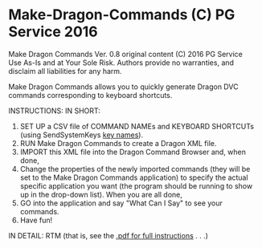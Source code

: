 # Make-Dragon-Commands (C) PG Service 2016

Make Dragon Commands  Ver. 0.8  original content (C) 2016 PG Service  
Use As-Is and at Your Sole Risk. 
Authors provide no warranties, and disclaim all liabilities for any harm. 

Make Dragon Commands allows you to quickly generate Dragon DVC commands 
corresponding to keyboard shortcuts. 

INSTRUCTIONS: 
IN SHORT: 
  1. SET UP a CSV file of COMMAND NAMEs and KEYBOARD SHORTCUTs (using 
SendSystemKeys [key names](https://www.nuance.com/products/help/dragon/dragon-for-pc/scriptref/Content/scrptref/key_names.htm)). 
  2. RUN Make Dragon Commands to create a Dragon XML file. 
  3. IMPORT this XML file into the Dragon Command Browser and, when done, 
  4. Change the properties of the newly imported commands (they will be set to the 
     Make Dragon Commands application) to specify the actual specific application you 
     want (the program should be running to show up in the drop-down list).  When you are 
     all done, 
  5. GO into the application and say "What Can I Say" to see your commands. 
  6. Have fun! 

IN DETAIL: RTM (that is, see the [.pdf for full instructions](https://github.com/PGilm/Make-Dragon-Commands/blob/main/Make%20Dragon%20Commands.pdf) . . .)
